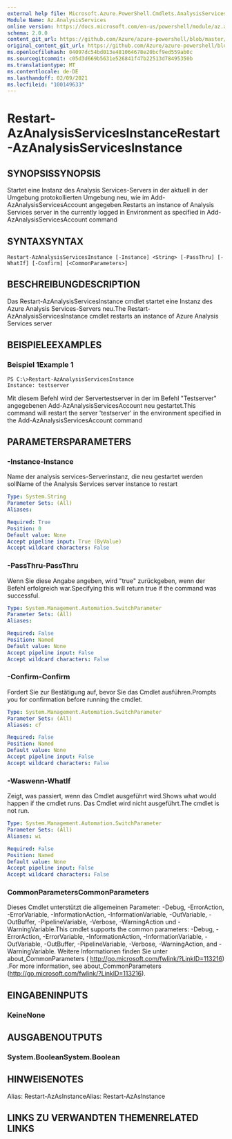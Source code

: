 ```yaml
---
external help file: Microsoft.Azure.PowerShell.Cmdlets.AnalysisServices.Dataplane.dll-Help.xml
Module Name: Az.AnalysisServices
online version: https://docs.microsoft.com/en-us/powershell/module/az.analysisservices/restart-azanalysisservicesinstance
schema: 2.0.0
content_git_url: https://github.com/Azure/azure-powershell/blob/master/src/AnalysisServices/AnalysisServices/help/Restart-AzAnalysisServicesInstance.md
original_content_git_url: https://github.com/Azure/azure-powershell/blob/master/src/AnalysisServices/AnalysisServices/help/Restart-AzAnalysisServicesInstance.md
ms.openlocfilehash: 04097dc54bd013e481064678e20bcf9ed559ab0c
ms.sourcegitcommit: c05d3d669b5631e526841f47b22513d78495350b
ms.translationtype: MT
ms.contentlocale: de-DE
ms.lasthandoff: 02/09/2021
ms.locfileid: "100149633"
---
```

# <span data-ttu-id="49048-101">Restart-AzAnalysisServicesInstance</span><span class="sxs-lookup"><span data-stu-id="49048-101">Restart-AzAnalysisServicesInstance</span></span>

## <span data-ttu-id="49048-102">SYNOPSIS</span><span class="sxs-lookup"><span data-stu-id="49048-102">SYNOPSIS</span></span>
<span data-ttu-id="49048-103">Startet eine Instanz des Analysis Services-Servers in der aktuell in der Umgebung protokollierten Umgebung neu, wie im Add-AzAnalysisServicesAccount angegeben.</span><span class="sxs-lookup"><span data-stu-id="49048-103">Restarts an instance of Analysis Services server in the currently logged in Environment as specified in Add-AzAnalysisServicesAccount command</span></span>

## <span data-ttu-id="49048-104">SYNTAX</span><span class="sxs-lookup"><span data-stu-id="49048-104">SYNTAX</span></span>

```
Restart-AzAnalysisServicesInstance [-Instance] <String> [-PassThru] [-WhatIf] [-Confirm] [<CommonParameters>]
```

## <span data-ttu-id="49048-105">BESCHREIBUNG</span><span class="sxs-lookup"><span data-stu-id="49048-105">DESCRIPTION</span></span>
<span data-ttu-id="49048-106">Das Restart-AzAnalysisServicesInstance cmdlet startet eine Instanz des Azure Analysis Services-Servers neu.</span><span class="sxs-lookup"><span data-stu-id="49048-106">The Restart-AzAnalysisServicesInstance cmdlet restarts an instance of Azure Analysis Services server</span></span>

## <span data-ttu-id="49048-107">BEISPIELE</span><span class="sxs-lookup"><span data-stu-id="49048-107">EXAMPLES</span></span>

### <span data-ttu-id="49048-108">Beispiel 1</span><span class="sxs-lookup"><span data-stu-id="49048-108">Example 1</span></span>
```
PS C:\>Restart-AzAnalysisServicesInstance
Instance: testserver
```

<span data-ttu-id="49048-109">Mit diesem Befehl wird der Servertestserver in der im Befehl "Testserver" angegebenen Add-AzAnalysisServicesAccount neu gestartet.</span><span class="sxs-lookup"><span data-stu-id="49048-109">This command will restart the server 'testserver' in the environment specified in the Add-AzAnalysisServicesAccount command</span></span>

## <span data-ttu-id="49048-110">PARAMETERS</span><span class="sxs-lookup"><span data-stu-id="49048-110">PARAMETERS</span></span>

### <span data-ttu-id="49048-111">-Instance</span><span class="sxs-lookup"><span data-stu-id="49048-111">-Instance</span></span>
<span data-ttu-id="49048-112">Name der analysis services-Serverinstanz, die neu gestartet werden soll</span><span class="sxs-lookup"><span data-stu-id="49048-112">Name of the Analysis Services server instance to restart</span></span>

```yaml
Type: System.String
Parameter Sets: (All)
Aliases:

Required: True
Position: 0
Default value: None
Accept pipeline input: True (ByValue)
Accept wildcard characters: False
```

### <span data-ttu-id="49048-113">-PassThru</span><span class="sxs-lookup"><span data-stu-id="49048-113">-PassThru</span></span>
<span data-ttu-id="49048-114">Wenn Sie diese Angabe angeben, wird "true" zurückgeben, wenn der Befehl erfolgreich war.</span><span class="sxs-lookup"><span data-stu-id="49048-114">Specifying this will return true if the command was successful.</span></span>

```yaml
Type: System.Management.Automation.SwitchParameter
Parameter Sets: (All)
Aliases:

Required: False
Position: Named
Default value: None
Accept pipeline input: False
Accept wildcard characters: False
```

### <span data-ttu-id="49048-115">-Confirm</span><span class="sxs-lookup"><span data-stu-id="49048-115">-Confirm</span></span>
<span data-ttu-id="49048-116">Fordert Sie zur Bestätigung auf, bevor Sie das Cmdlet ausführen.</span><span class="sxs-lookup"><span data-stu-id="49048-116">Prompts you for confirmation before running the cmdlet.</span></span>

```yaml
Type: System.Management.Automation.SwitchParameter
Parameter Sets: (All)
Aliases: cf

Required: False
Position: Named
Default value: None
Accept pipeline input: False
Accept wildcard characters: False
```

### <span data-ttu-id="49048-117">-Waswenn</span><span class="sxs-lookup"><span data-stu-id="49048-117">-WhatIf</span></span>
<span data-ttu-id="49048-118">Zeigt, was passiert, wenn das Cmdlet ausgeführt wird.</span><span class="sxs-lookup"><span data-stu-id="49048-118">Shows what would happen if the cmdlet runs.</span></span>
<span data-ttu-id="49048-119">Das Cmdlet wird nicht ausgeführt.</span><span class="sxs-lookup"><span data-stu-id="49048-119">The cmdlet is not run.</span></span>

```yaml
Type: System.Management.Automation.SwitchParameter
Parameter Sets: (All)
Aliases: wi

Required: False
Position: Named
Default value: None
Accept pipeline input: False
Accept wildcard characters: False
```

### <span data-ttu-id="49048-120">CommonParameters</span><span class="sxs-lookup"><span data-stu-id="49048-120">CommonParameters</span></span>
<span data-ttu-id="49048-121">Dieses Cmdlet unterstützt die allgemeinen Parameter: -Debug, -ErrorAction, -ErrorVariable, -InformationAction, -InformationVariable, -OutVariable, -OutBuffer, -PipelineVariable, -Verbose, -WarningAction und -WarningVariable.</span><span class="sxs-lookup"><span data-stu-id="49048-121">This cmdlet supports the common parameters: -Debug, -ErrorAction, -ErrorVariable, -InformationAction, -InformationVariable, -OutVariable, -OutBuffer, -PipelineVariable, -Verbose, -WarningAction, and -WarningVariable.</span></span> <span data-ttu-id="49048-122">Weitere Informationen finden Sie unter about_CommonParameters ( http://go.microsoft.com/fwlink/?LinkID=113216) .</span><span class="sxs-lookup"><span data-stu-id="49048-122">For more information, see about_CommonParameters (http://go.microsoft.com/fwlink/?LinkID=113216).</span></span>

## <span data-ttu-id="49048-123">EINGABEN</span><span class="sxs-lookup"><span data-stu-id="49048-123">INPUTS</span></span>

### <span data-ttu-id="49048-124">Keine</span><span class="sxs-lookup"><span data-stu-id="49048-124">None</span></span>

## <span data-ttu-id="49048-125">AUSGABEN</span><span class="sxs-lookup"><span data-stu-id="49048-125">OUTPUTS</span></span>

### <span data-ttu-id="49048-126">System.Boolean</span><span class="sxs-lookup"><span data-stu-id="49048-126">System.Boolean</span></span>

## <span data-ttu-id="49048-127">HINWEISE</span><span class="sxs-lookup"><span data-stu-id="49048-127">NOTES</span></span>
<span data-ttu-id="49048-128">Alias: Restart-AzAsInstance</span><span class="sxs-lookup"><span data-stu-id="49048-128">Alias: Restart-AzAsInstance</span></span>

## <span data-ttu-id="49048-129">LINKS ZU VERWANDTEN THEMEN</span><span class="sxs-lookup"><span data-stu-id="49048-129">RELATED LINKS</span></span>
